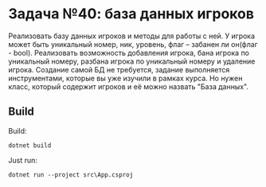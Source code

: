 ﻿# Задача №40: база данных игроков
Реализовать базу данных игроков и методы для работы с ней.
У игрока может быть уникальный номер, ник, уровень, флаг – забанен ли он(флаг - bool).
Реализовать возможность добавления игрока, бана игрока по уникальный номеру, разбана игрока по уникальный номеру и удаление игрока.
Создание самой БД не требуется, задание выполняется инструментами, которые вы уже изучили в рамках курса. Но нужен класс, который содержит игроков и её можно назвать "База данных".

## Build

Build:
```
dotnet build
```

Just run:
```
dotnet run --project src\App.csproj
```
